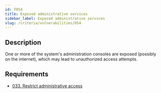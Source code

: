 ```yaml
---
id: f054
title: Exposed administrative services
sidebar_label: Exposed administrative services
slug: /criteria/vulnerabilities/054
---
```


## Description

One or more of the system's administration consoles
are exposed (possibly on the internet),
which may lead to unauthorized access attempts.

## Requirements

- [033. Restrict administrative access](/criteria/requirements/authorization/033)
